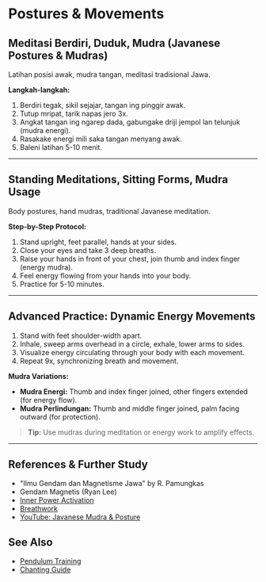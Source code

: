 # Postures & Movements

## Meditasi Berdiri, Duduk, Mudra (Javanese Postures & Mudras)
Latihan posisi awak, mudra tangan, meditasi tradisional Jawa.

**Langkah-langkah:**
1. Berdiri tegak, sikil sejajar, tangan ing pinggir awak.
2. Tutup mripat, tarik napas jero 3x.
3. Angkat tangan ing ngarep dada, gabungake driji jempol lan telunjuk (mudra energi).
4. Rasakake energi mili saka tangan menyang awak.
5. Baleni latihan 5-10 menit.

---

## Standing Meditations, Sitting Forms, Mudra Usage
Body postures, hand mudras, traditional Javanese meditation.

**Step-by-Step Protocol:**
1. Stand upright, feet parallel, hands at your sides.
2. Close your eyes and take 3 deep breaths.
3. Raise your hands in front of your chest, join thumb and index finger (energy mudra).
4. Feel energy flowing from your hands into your body.
5. Practice for 5-10 minutes.

---

## Advanced Practice: Dynamic Energy Movements
1. Stand with feet shoulder-width apart.
2. Inhale, sweep arms overhead in a circle, exhale, lower arms to sides.
3. Visualize energy circulating through your body with each movement.
4. Repeat 9x, synchronizing breath and movement.

**Mudra Variations:**
- **Mudra Energi:** Thumb and index finger joined, other fingers extended (for energy flow).
- **Mudra Perlindungan:** Thumb and middle finger joined, palm facing outward (for protection).

> **Tip:**
> Use mudras during meditation or energy work to amplify effects.

---

## References & Further Study
- "Ilmu Gendam dan Magnetisme Jawa" by R. Pamungkas
- Gendam Magnetis (Ryan Lee)
- [Inner Power Activation](inner_power_activation.md)
- [Breathwork](breathwork.md)
- [YouTube: Javanese Mudra & Posture](https://www.youtube.com/results?search_query=javanese+mudra+posture)

## See Also
- [Pendulum Training](pendulum_training.md)
- [Chanting Guide](../05_mantras/chanting_guide.md)
